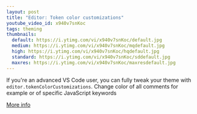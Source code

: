 ```yaml
---
layout: post
title: "Editor: Token color customizations"
youtube_video_id: x940v7snKoc
tags: theming
thumbnails:
  default: https://i.ytimg.com/vi/x940v7snKoc/default.jpg
  medium: https://i.ytimg.com/vi/x940v7snKoc/mqdefault.jpg
  high: https://i.ytimg.com/vi/x940v7snKoc/hqdefault.jpg
  standard: https://i.ytimg.com/vi/x940v7snKoc/sddefault.jpg
  maxres: https://i.ytimg.com/vi/x940v7snKoc/maxresdefault.jpg
---
```


If you're an advanced VS Code user, you can fully tweak your theme with `editor.tokenColorCustomizations`. Change color of all comments for example or of specific JavaScript keywords

[More info](https://code.visualstudio.com/docs/getstarted/themes#_customizing-a-color-theme)